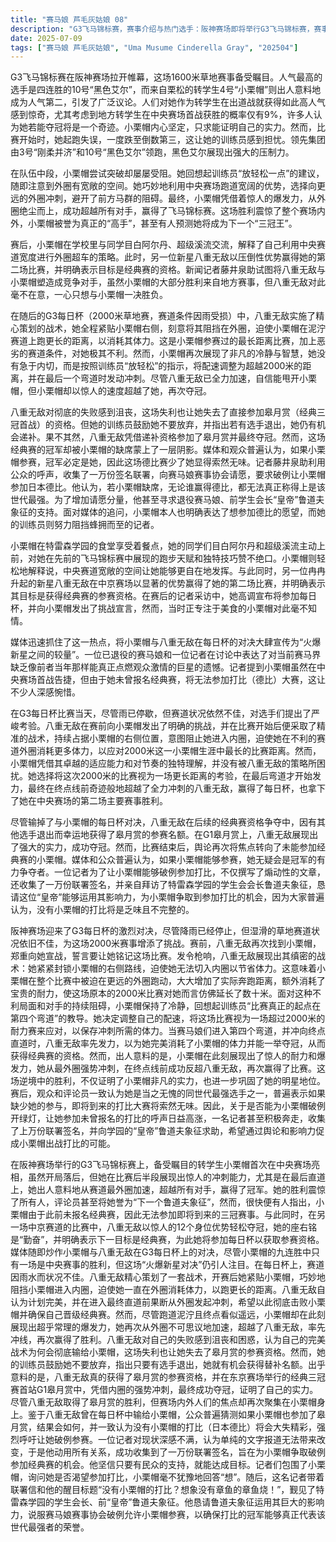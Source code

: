```yaml
---
title: "赛马娘 芦毛灰姑娘 08"
description: "G3飞马锦标赛，赛事介绍与热门选手：阪神赛场即将举行G3飞马锦标赛，赛事受到广泛关注。参赛选手中，10号“黑色艾尔”是人气最高的选手，已取得四连胜。来自栗松的转学生4号“小栗帽”是人气第二高的选手，引发了周围人对其能力的议论，尤其是她作为转学生能在出道战就获得高人气，以及地方转学生在中央首战获胜的低概率（仅9%）。G3飞马锦标赛，小栗帽的决心与起跑困境：小栗帽内心坚定，表示只要能证明自己够格即可。比赛开始后，她起跑落后，一度处于倒数第三位，令她的训练员感到担忧。领先集团由3号“刚柔并济”和10号“黑色艾尔”领跑，黑色艾尔表现强势。G3飞马锦标赛，突破性战术与反超胜利：小栗帽在队伍中段尝试进攻却受阻，回忆起训练员“放轻松一点”的建议，她注意到外圈有宽敞的空间。她利用中央赛场跑道宽敞的特点，选择向更远的外圈冲刺，避开队伍的阻碍。最终，小栗帽凭借惊人的速度从外圈成功反超所有对手，赢得了飞马锦标赛。G3飞马锦标赛，赛后反响与经典赛资格问题：小栗帽的胜利震惊了赛场内外，她被赞誉为真正的“高手”，甚至有人预测她将成为下一个“三冠王”。然而，随后却传出消息，小栗帽因未报名经典赛，无法参加代表该世代最高荣誉的日本德比（打比）。小栗帽的日常与每日杯挑战，新学园生活与朋友：小栗帽在学园食堂享受美食，她的同学目白阿尔丹和超级溪流主动与她搭话，称赞她在飞马锦标赛上的跑步天赋和独特的跑法。小栗帽解释说中央赛场的宽敞让她跑起来更轻松。小栗帽的日常与每日杯挑战，八重无敌的登场与宣战：与此同时，另一位新星“八重无敌”以显著优势赢得了她在中京赛场的比赛，并表示目标是经典赛资格。她在记者采访中宣布将参加每日杯，并向小栗帽下达了战帖，但小栗帽在食堂专注进食，并未察觉到八重无敌的挑战。小栗帽的日常与每日杯挑战，媒体炒作与打比资格争议：媒体将小栗帽和八重无敌的每日杯对决宣传为“火爆新星之间的对决”。一位前赛马娘和记者讨论了当前赛马界缺乏像她当年那样能点燃观众热情的巨星。记者提及了小栗帽的胜利，以及她未能报名经典赛，将无法参加打比的问题，对此深感遗憾。G3每日杯，赛前对决与赛道状况：每日杯在阪神赛场举行，赛道为草地2000米，虽然雨已停但状况仍不佳。八重无敌在赛前再次找到小栗帽，正式向她宣战，表示会让小栗帽毕生难忘。G3每日杯，八重无敌的针对性战术：比赛开始后，八重无敌采取了精准的战术，紧贴小栗帽的右侧，持续封锁她的路线，阻止她进入内圈以节省体力。这使得小栗帽被迫在外圈跑更长的距离，消耗额外的耐力，比赛难度远超2000米。G3每日杯，小栗帽的冷静应对：面对八重无敌的阻挠和不利的赛道状况，小栗帽回忆起训练员的教导：“比赛真正开始的时间点，是在第四的弯道。”她决定调整配速，将比赛视为超过2000米来跑，从而保存体力以应对后续的冲刺。G3每日杯，逆境反击与夺冠：进入第四弯道和终点直线跑道，八重无敌率先发力冲刺。然而，小栗帽展现出惊人的耐力和速度，在终点线前从外圈成功反超八重无敌，再次赢得了比赛。她的胜利证明了她即使在不利条件下也能克服困难。G3每日杯，赛后影响与德比呼声：小栗帽在每日杯的胜利进一步巩固了她的明星地位，观众和评论员普遍认为，她无疑是该世代最强的选手之一，没有她参加的打比将是巨大的遗憾。关于能否让她破例参加打比的讨论愈发激烈。G1皋月赏与为打比而战，八重无敌的意外晋级与夺冠：尽管在每日杯中输给了小栗帽，八重无敌仍因其他选手的退出，意外获得了经典赛首场赛事G1皋月赏的参赛资格。在皋月赏中，八重无敌在内圈冲刺，最终成功夺冠，证明了自身的实力。G1皋月赏与为打比而战，赛场内外对小栗帽的讨论：八重无敌的皋月赏胜利后，媒体和观众的焦点再次转向小栗帽。人们纷纷讨论，既然八重无敌曾输给小栗帽，如果小栗帽参加了皋月赏，结果会如何。大家普遍认为，没有小栗帽参加的打比将大失精彩，强烈呼吁让她参赛。G1皋月赏与为打比而战，记者介入与联署行动：一位记者深感不满，认为仅仅撰写文章无法改变现状。他决定动用所有人脉，收集到了一万份联署，旨在争取让小栗帽破例参加经典赛。他相信只要民众支持，就能实现目标。G1皋月赏与为打比而战，小栗帽的意愿与寻求支持：记者们围堵小栗帽，询问她是否想参加打比，小栗帽坚定地回答“想”。随后，记者带着联署和他的“没有小栗帽的打比？想象没有章鱼的章鱼烧！”的标题，觐见学生会长、前“皇帝”鲁道夫象征，恳请她运用影响力，让赛马娘赛事协会破例允许小栗帽参赛，以确保打比冠军能够真正代表该世代的最强者。"
date: 2025-07-09
tags: ["赛马娘 芦毛灰姑娘", "Uma Musume Cinderella Gray", "202504"]
---
```


G3飞马锦标赛在阪神赛场拉开帷幕，这场1600米草地赛事备受瞩目。人气最高的选手是四连胜的10号“黑色艾尔”，而来自栗松的转学生4号“小栗帽”则出人意料地成为人气第二，引发了广泛议论。人们对她作为转学生在出道战就获得如此高人气感到惊奇，尤其考虑到地方转学生在中央赛场首战获胜的概率仅有9%，许多人认为她若能夺冠将是一个奇迹。小栗帽内心坚定，只求能证明自己的实力。然而，比赛开始时，她起跑失误，一度跌至倒数第三，这让她的训练员感到担忧。领先集团由3号“刚柔并济”和10号“黑色艾尔”领跑，黑色艾尔展现出强大的压制力。

在队伍中段，小栗帽尝试突破却屡屡受阻。她回想起训练员“放轻松一点”的建议，随即注意到外圈有宽敞的空间。她巧妙地利用中央赛场跑道宽阔的优势，选择向更远的外圈冲刺，避开了前方马群的阻碍。最终，小栗帽凭借着惊人的爆发力，从外圈绝尘而上，成功超越所有对手，赢得了飞马锦标赛。这场胜利震惊了整个赛场内外，小栗帽被誉为真正的“高手”，甚至有人预测她将成为下一个“三冠王”。

赛后，小栗帽在学校里与同学目白阿尔丹、超级溪流交流，解释了自己利用中央赛道宽度进行外圈超车的策略。此时，另一位新星八重无敌以压倒性优势赢得她的第二场比赛，并明确表示目标是经典赛的资格。新闻记者藤井泉助试图将八重无敌与小栗帽塑造成竞争对手，虽然小栗帽的大部分胜利来自地方赛事，但八重无敌对此毫不在意，一心只想与小栗帽一决胜负。

在随后的G3每日杯（2000米草地赛，赛道条件因雨受损）中，八重无敌实施了精心策划的战术，她全程紧贴小栗帽右侧，刻意将其阻挡在外圈，迫使小栗帽在泥泞赛道上跑更长的距离，以消耗其体力。这是小栗帽参赛过的最长距离比赛，加上恶劣的赛道条件，对她极其不利。然而，小栗帽再次展现了非凡的冷静与智慧，她没有急于内切，而是按照训练员“放轻松”的指示，将配速调整为超越2000米的距离，并在最后一个弯道时发动冲刺。尽管八重无敌已全力加速，自信能甩开小栗帽，但小栗帽却以惊人的速度超越了她，再次夺冠。

八重无敌对彻底的失败感到沮丧，这场失利也让她失去了直接参加皋月赏（经典三冠首战）的资格。但她的训练员鼓励她不要放弃，并指出若有选手退出，她仍有机会递补。果不其然，八重无敌凭借递补资格参加了皋月赏并最终夺冠。然而，这场经典赛的冠军却被小栗帽的缺席蒙上了一层阴影。媒体和观众普遍认为，如果小栗帽参赛，冠军必定是她，因此这场德比赛少了她显得索然无味。记者藤井泉助利用公众的呼声，收集了一万份签名联署，向赛马娘赛事协会请愿，要求破例让小栗帽参加日本德比。他认为，若小栗帽缺席，无论谁赢得德比，都无法真正称得上是该世代最强。为了增加请愿分量，他甚至寻求退役赛马娘、前学生会长“皇帝”鲁道夫象征的支持。面对媒体的追问，小栗帽本人也明确表达了想参加德比的愿望，而她的训练员则努力阻挡蜂拥而至的记者。

小栗帽在特雷森学园的食堂享受着餐点，她的同学们目白阿尔丹和超级溪流主动上前，对她在先前的飞马锦标赛中展现的跑步天赋和独特技巧赞不绝口。小栗帽则轻松地解释说，中央赛道宽敞的空间让她能够更自在地发挥。与此同时，另一位冉冉升起的新星八重无敌在中京赛场以显著的优势赢得了她的第二场比赛，并明确表示其目标是获得经典赛的参赛资格。在赛后的记者采访中，她高调宣布将参加每日杯，并向小栗帽发出了挑战宣言，然而，当时正专注于美食的小栗帽对此毫不知情。

媒体迅速抓住了这一热点，将小栗帽与八重无敌在每日杯的对决大肆宣传为“火爆新星之间的较量”。一位已退役的赛马娘和一位记者在讨论中表达了对当前赛马界缺乏像前者当年那样能真正点燃观众激情的巨星的遗憾。记者提到小栗帽虽然在中央赛场首战告捷，但由于她未曾报名经典赛，将无法参加打比（德比）大赛，这让不少人深感惋惜。

在G3每日杯比赛当天，尽管雨已停歇，但赛道状况依然不佳，对选手们提出了严峻考验。八重无敌在赛前向小栗帽发出了明确的挑战，并在比赛开始后便采取了精准的战术，持续占据小栗帽的右侧位置，意图阻止她进入内圈，迫使她在不利的赛道外圈消耗更多体力，以应对2000米这一小栗帽生涯中最长的比赛距离。然而，小栗帽凭借其卓越的适应能力和对节奏的独特理解，并没有被八重无敌的策略所困扰。她选择将这次2000米的比赛视为一场更长距离的考验，在最后弯道才开始发力，最终在终点线前奇迹般地超越了全力冲刺的八重无敌，赢得了每日杯，也拿下了她在中央赛场的第二场主要赛事胜利。

尽管输掉了与小栗帽的每日杯对决，八重无敌在后续的经典赛资格争夺中，因有其他选手退出而幸运地获得了皋月赏的参赛名额。在G1皋月赏上，八重无敌展现出了强大的实力，成功夺冠。然而，比赛结束后，舆论再次将焦点转向了未能参加经典赛的小栗帽。媒体和公众普遍认为，如果小栗帽能够参赛，她无疑会是冠军的有力争夺者。一位记者为了让小栗帽能够破例参加打比，不仅撰写了煽动性的文章，还收集了一万份联署签名，并亲自拜访了特雷森学园的学生会会长鲁道夫象征，恳请这位“皇帝”能够运用其影响力，为小栗帽争取到参加打比的机会，因为大家普遍认为，没有小栗帽的打比将是乏味且不完整的。

阪神赛场迎来了G3每日杯的激烈对决，尽管降雨已经停止，但湿滑的草地赛道状况依旧不佳，为这场2000米赛事增添了挑战。赛前，八重无敌再次找到小栗帽，郑重向她宣战，誓言要让她铭记这场比赛。发令枪响，八重无敌展现出其缜密的战术：她紧紧封锁小栗帽的右侧路线，迫使她无法切入内圈以节省体力。这意味着小栗帽在整个比赛中被迫在更远的外圈跑动，大大增加了实际奔跑距离，额外消耗了宝贵的耐力，使这场原本的2000米比赛对她而言仿佛延长了数十米。面对这种不利局面和对手的持续阻碍，小栗帽保持了冷静，回想起训练员“比赛真正的起点在第四个弯道”的教导。她决定调整自己的配速，将这场比赛视为一场超过2000米的耐力赛来应对，以保存冲刺所需的体力。当赛马娘们进入第四个弯道，并冲向终点直道时，八重无敌率先发力，以为她完美消耗了小栗帽的体力并能一举夺冠，从而获得经典赛的资格。然而，出人意料的是，小栗帽在此刻展现出了惊人的耐力和爆发力，她从最外圈强势冲刺，在终点线前成功反超八重无敌，再次赢得了比赛。这场逆境中的胜利，不仅证明了小栗帽非凡的实力，也进一步巩固了她的明星地位。赛后，观众和评论员一致认为她是当之无愧的同世代最强选手之一，普遍表示如果缺少她的参与，即将到来的打比大赛将索然无味。因此，关于是否能为小栗帽破例开绿灯，让她参加未曾报名的打比的呼声日益高涨，一名记者甚至积极奔走，收集了上万份联署签名，并向学园的“皇帝”鲁道夫象征求助，希望通过舆论和影响力促成小栗帽出战打比的可能。

在阪神赛场举行的G3飞马锦标赛上，备受瞩目的转学生小栗帽首次在中央赛场亮相，虽然开局落后，但她在比赛后半段展现出惊人的冲刺能力，尤其是在最后直道上，她出人意料地从赛道最外圈加速，超越所有对手，赢得了冠军。她的胜利震惊了所有人，评论员甚至将她誉为“下一个鲁道夫象征”，然而，很快便有人指出，小栗帽由于此前未报名经典赛，因此无法参加即将到来的三冠赛事。与此同时，在另一场中京赛道的比赛中，八重无敌以惊人的12个身位优势轻松夺冠，她的座右铭是“勤奋”，并明确表示下一目标是经典赛，为此她将参加每日杯以获取参赛资格。媒体随即炒作小栗帽与八重无敌在G3每日杯上的对决，尽管小栗帽的九连胜中只有一场是中央赛事的胜利，但这场“火爆新星对决”仍引人注目。在每日杯上，赛道因雨水而状况不佳。八重无敌精心策划了一套战术，开赛后她紧贴小栗帽，巧妙地阻挡小栗帽进入内圈，迫使她一直在外圈消耗体力，以跑更长的距离。八重无敌自认为计划完美，并在进入最终直道前果断从外圈发起冲刺，希望以此彻底击败小栗帽并确保自己晋级经典赛。然而，尽管跑道泥泞且终点看似遥远，小栗帽却在此刻展现出超乎常理的爆发力，她再次从外圈不可思议地加速，超越了八重无敌，率先冲线，再次赢得了胜利。八重无敌对自己的失败感到沮丧和困惑，认为自己的完美战术为何会彻底输给小栗帽，这场失利也让她失去了皋月赏的参赛资格。然而，她的训练员鼓励她不要放弃，指出只要有选手退出，她就有机会获得替补名额。出乎意料的是，八重无敌真的获得了皋月赏的参赛资格，并在东京赛场举行的经典三冠赛首站G1皋月赏中，凭借内圈的强势冲刺，最终成功夺冠，证明了自己的实力。尽管八重无敌取得了皋月赏的胜利，但赛场内外人们的焦点却再次聚集在小栗帽身上。鉴于八重无敌曾在每日杯中输给小栗帽，公众普遍猜测如果小栗帽也参加了皋月赏，结果会如何，并一致认为没有小栗帽的打比（日本德比）将会大失精彩，强烈呼吁让她破例参赛。一位记者对现状深感不满，认为单纯的文字报道无法带来改变，于是他动用所有关系，成功收集到了一万份联署签名，旨在为小栗帽争取破例参加经典赛的机会。他坚信只要有民众的支持，就能达成目标。记者们包围了小栗帽，询问她是否渴望参加打比，小栗帽毫不犹豫地回答“想”。随后，这名记者带着联署信和他的醒目标题“没有小栗帽的打比？想象没有章鱼的章鱼烧！”，觐见了特雷森学园的学生会长、前“皇帝”鲁道夫象征。他恳请鲁道夫象征运用其巨大的影响力，说服赛马娘赛事协会破例允许小栗帽参赛，以确保打比的冠军能够真正代表该世代最强者的荣誉。